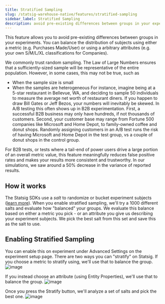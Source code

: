 ```yaml
---
title: Stratified Sampling
slug: /statsig-warehouse-native/features/stratified-sampling
sidebar_label: Stratified Sampling
description: avoid pre-existing differences between groups in your experiments 
---
```


This feature allows you to avoid pre-existing differences between groups in your experiments. You can balance the distribution of subjects using either a metric (e.g. Purchases Made/User) or using a arbitrary attributes (e.g. your own S/M/L/XL classifications for Companies).

We commonly trust random sampling. The Law of Large Numbers ensures that a sufficiently-sized sample will be representative of the entire population. However, in some cases, this may not be true, such as 
- When the sample size is small
- When the samples are heterogeneous
For instance, imagine being at a 5-star restaurant in Bellevue, WA, and deciding to sample 50 individuals to measure the average net worth of restaurant diners. If you happen to draw Bill Gates or Jeff Bezos, your numbers will inevitably be skewed.
In A/B testing this often shows up in B2B experimentation. First, a successful B2B business may only have hundreds, if not thousands of customers. Second, your customer base may range from Fortune 500 companies like Microsoft and Home Depot, to family-owned coffee and donut shops. Randomly assigning customers in an A/B test runs the risk of having Microsoft and Home Depot in the test group, vs a couple of donut shops in the control group.

For B2B tests, or tests where a tail-end of power users drive a large portion of an overall metric value, this feature meaningfully reduces false positive rates and makes your results more consistent and trustworthy. In our simulations, we saw around a 50% decrease in the variance of reported results.

## How it works
The Statsig SDKs use a _salt_ to randomize or bucket experiment subjects ([learn more](https://docs.statsig.com/faq#how-does-bucketing-within-the-statsig-sdks-work)). When you enable stratified sampling, we'll try a 1000 different salts and evaluate how "balanced" your groups. We evaluate this balance based on either a metric you pick - or an attribute you give us describing your experiment subjects. We pick the best salt from this set and save this as the salt to use. 

## Enabling Stratified Sampling
You can enable this on experiment under Advanced Settings on the experiment setup page. There are two ways you can "stratify" on Statsig. 
If you choose a metric to stratify using, we'll use that to balance the group. 
![image](https://github.com/statsig-io/docs/assets/31516123/0cfc499d-4fdf-44a8-ba2a-3537ba5bb904)

If you instead choose an attribute (using Entity Properties), we'll use that to balance the group.
![image](https://github.com/statsig-io/docs/assets/31516123/102a839f-37fd-4443-807a-4b269f137490)

Once you press the Stratify button, we'll analyze a set of salts and pick the best one. 
![image](https://github.com/statsig-io/docs/assets/31516123/412f5c78-8c4f-4f16-88d3-60d3d3555ffd)
